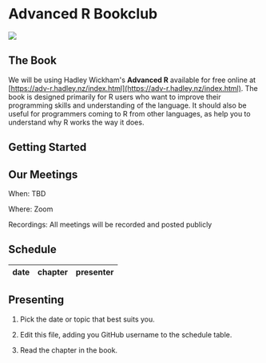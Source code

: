 # Advanced R Bookclub
![](https://d33wubrfki0l68.cloudfront.net/565916198b0be51bf88b36f94b80c7ea67cafe7c/7f70b/cover.png)

## The Book
We will be using Hadley Wickham's **Advanced R** available for free online at [https://adv-r.hadley.nz/index.html](https://adv-r.hadley.nz/index.html). The book is designed primarily for R users who want to improve their programming skills and understanding of the language. It should also be useful for programmers coming to R from other languages, as help you to understand why R works the way it does.

## Getting Started

## Our Meetings

When: TBD

Where: Zoom

Recordings: All meetings will be recorded and posted publicly

## Schedule

| date | chapter | presenter |
| ---- | ------- | --------- |

## Presenting

1. Pick the date or topic that best suits you.

2. Edit this file, adding you GitHub username to the schedule table.

3. Read the chapter in the book.


